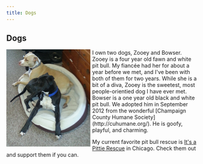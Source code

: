 ```yaml
---
title: Dogs
---
```


Dogs
---

<img src="/resources/dogs/dogs.png" class="img-rounded" style="float:left;margin:0 5px 0 0">
I own two dogs, Zooey and Bowser.  Zooey is a four year old fawn and white pit bull.  My fianc&eacute;e had her for about a year before we met, and I've been with both of them for two years.  While she is a bit of a diva, Zooey is the sweetest, most people-orientied dog I have ever met.  Bowser is a one year old black and white pit bull.  We adopted him in September 2012 from the wonderful [Champaign County Humane Society](http://cuhumane.org/).  He is goofy, playful, and charming.

My current favorite pit bull rescue is [It's a Pittie Rescue](http://rescueapittie.org/) in Chicago.  Check them out and support them if you can.

